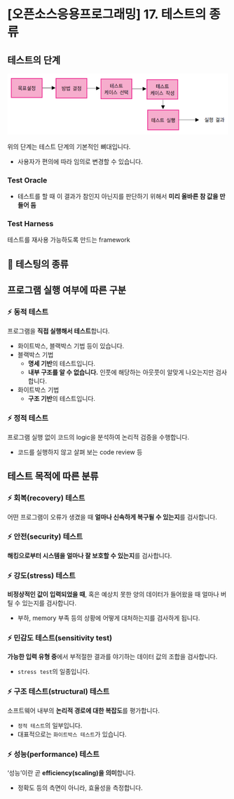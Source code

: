 # [오픈소스응용프로그래밍] 17. 테스트의 종류

## 테스트의 단계

![image.png](image%2026.png)

위의 단계는 테스트 단계의 기본적인 뼈대입니다.

- 사용자가 편의에 따라 임의로 변경할 수 있습니다.

### Test Oracle

- 테스트를 할 때 이 결과가 참인지 아닌지를 판단하기 위해서 **미리 올바른 참 값을 만들어 둠**

### Test Harness

테스트를 재사용 가능하도록 만드는 framework

<aside>

# 💖 테스팅의 종류

</aside>

## 프로그램 실행 여부에 따른 구분

### ⚡ 동적 테스트

프로그램을 **직접 실행해서 테스트**합니다.

- 화이트박스, 블랙박스 기법 등이 있습니다.
- 블랙박스 기법
    - **명세 기반**의 테스트입니다.
    - **내부 구조를 알 수 없습니다.** 인풋에 해당하는 아웃풋이 알맞게 나오는지만 검사합니다.
- 화이트박스 기법
    - **구조 기반**의 테스트입니다.

### ⚡ 정적 테스트

프로그램 실행 없이 코드의 logic을 분석하여 논리적 검증을 수행합니다.

- 코드를 실행하지 않고 살펴 보는 code review 등

## 테스트 목적에 따른 분류

### ⚡ 회복(recovery) 테스트

어떤 프로그램이 오류가 생겼을 때 **얼마나 신속하게 복구될 수 있는지**를 검사합니다.

### ⚡ 안전(security) 테스트

**해킹으로부터 시스템을 얼마나 잘 보호할 수 있는지**를 검사합니다.

### ⚡ 강도(stress) 테스트

**비정상적인 값이 입력되었을 때**, 혹은 예상치 못한 양의 데이터가 들어왔을 때 얼마나 버틸 수 있는지를 검사합니다.

- 부하, memory 부족 등의 상황에 어떻게 대처하는지를 검사하게 됩니다.

### ⚡ 민감도 테스트(sensitivity test)

**가능한 입력 유형 중**에서 부적절한 결과를 야기하는 데이터 값의 조합을 검사합니다.

- `stress test`의 일종입니다.

### ⚡ 구조 테스트(structural) 테스트

소프트웨어 내부의 **논리적 경로에 대한 복잡도**를 평가합니다.

- `정적 테스트`의 일부입니다.
- 대표적으로는 `화이트박스 테스트`가 있습니다.

### ⚡ 성능(performance) 테스트

‘성능’이란 곧 **efficiency(scaling)을 의미**합니다.

- 정확도 등의 측면이 아니라, 효율성을 측정합니다.